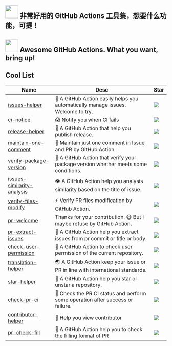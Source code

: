 ## <img src="https://emojis.slackmojis.com/emojis/images/1588315024/8823/hyperkitty.gif?1588315024" width="40" /> 非常好用的 GitHub Actions 工具集，想要什么功能，可提！

## <img src="https://emojis.slackmojis.com/emojis/images/1621024394/39092/cat-roll.gif?1621024394" width="40" /> Awesome GitHub Actions. What you want, bring up!

## Cool List
| Name | Desc | Star |
| --- | --- | --- |
| [issues-helper](https://github.com/actions-cool/issues-helper) | 🤖 A GitHub Action easily helps you automatically manage issues. Welcome to try. | [![](https://img.shields.io/github/stars/actions-cool/issues-helper?style=flat-square&color=bright)](https://github.com/actions-cool/issues-helper/stargazers) |
| [ci-notice](https://github.com/actions-cool/ci-notice) | 😱 Notify you when CI fails | [![](https://img.shields.io/github/stars/actions-cool/ci-notice?style=flat-square&color=green)](https://github.com/actions-cool/ci-notice/stargazers) |
| [release-helper](https://github.com/actions-cool/release-helper) | 🤖 A GitHub Action that help you publish release. | [![](https://img.shields.io/github/stars/actions-cool/release-helper?style=flat-square&color=yellowgreen)](https://github.com/actions-cool/release-helper/stargazers) |
| [maintain-one-comment](https://github.com/actions-cool/maintain-one-comment) | 📌 Maintain just one comment in Issue and PR by GitHub Action. | [![](https://img.shields.io/github/stars/actions-cool/maintain-one-comment?style=flat-square&color=yellow)](https://github.com/actions-cool/maintain-one-comment/stargazers) |
| [verify-package-version](https://github.com/actions-cool/verify-package-version) | 🙏 A GitHub Action that verify your package version whether meets some conditions. | [![](https://img.shields.io/github/stars/actions-cool/verify-package-version?style=flat-square&color=orange)](https://github.com/actions-cool/verify-package-version/stargazers) |
| [issues-similarity-analysis](https://github.com/actions-cool/issues-similarity-analysis) | 👁 A GitHub Action help you analysis similarity based on the title of issue. | [![](https://img.shields.io/github/stars/actions-cool/issues-similarity-analysis?style=flat-square&color=red)](https://github.com/actions-cool/issues-similarity-analysis/stargazers) |
| [verify-files-modify](https://github.com/actions-cool/verify-files-modify) | ⚡ Verify PR files modification by GitHub Action. | [![](https://img.shields.io/github/stars/actions-cool/verify-files-modify?style=flat-square&color=blue)](https://github.com/actions-cool/verify-files-modify/stargazers) |
| [pr-welcome](https://github.com/actions-cool/pr-welcome) | Thanks for your contribution. 😅 But I maybe refuse by GitHub Action. | [![](https://img.shields.io/github/stars/actions-cool/pr-welcome?style=flat-square&color=blueviolet)](https://github.com/actions-cool/pr-welcome/stargazers) |
| [pr-extract-issues](https://github.com/actions-cool/pr-extract-issues) | 🤠 A GitHub Action help you extract issues from pr commit or title or body. | [![](https://img.shields.io/github/stars/actions-cool/pr-extract-issues?style=flat-square&color=%23ff69b4)](https://github.com/actions-cool/pr-extract-issues/stargazers) |
| [check-user-permission](https://github.com/actions-cool/check-user-permission) | 👮 A GitHub Action to check user permission of the current repository. | [![](https://img.shields.io/github/stars/actions-cool/check-user-permission?style=flat-square&color=bright)](https://github.com/actions-cool/check-user-permission/stargazers) |
| [translation-helper](https://github.com/actions-cool/translation-helper) | 🌏 A GitHub Action keep your issue or PR in line with international standards. | [![](https://img.shields.io/github/stars/actions-cool/translation-helper?style=flat-square&color=green)](https://github.com/actions-cool/translation-helper/stargazers) |
| [star-helper](https://github.com/actions-cool/star-helper) | 🌟 A GitHub Action help you star or unstar a repository. | [![](https://img.shields.io/github/stars/actions-cool/star-helper?style=flat-square&color=yellowgreen)](https://github.com/actions-cool/star-helper/stargazers) |
| [check-pr-ci](https://github.com/actions-cool/check-pr-ci) | 🚗 Check the PR CI status and perform some operation after success or failure. | [![](https://img.shields.io/github/stars/actions-cool/check-pr-ci?style=flat-square&color=yellow)](https://github.com/actions-cool/check-pr-ci/stargazers) |
| [contributor-helper](https://github.com/actions-cool/contributor-helper) | 🥳 Help you view contributor | [![](https://img.shields.io/github/stars/actions-cool/contributor-helper?style=flat-square&color=orange)](https://github.com/actions-cool/contributor-helper/stargazers) |
| [pr-check-fill](https://github.com/actions-cool/pr-check-fill) | 👀 A GitHub Action help you to check the filling format of PR | [![](https://img.shields.io/github/stars/actions-cool/pr-check-fill?style=flat-square&color=red)](https://github.com/actions-cool/pr-check-fill/stargazers) |